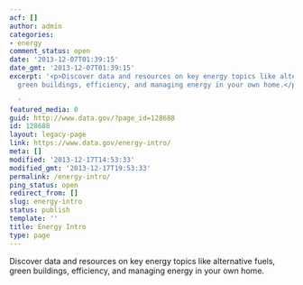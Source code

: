 ```yaml
---
acf: []
author: admin
categories:
- energy
comment_status: open
date: '2013-12-07T01:39:15'
date_gmt: '2013-12-07T01:39:15'
excerpt: '<p>Discover data and resources on key energy topics like alternative fuels,
  green buildings, efficiency, and managing energy in your own home.</p>

  '
featured_media: 0
guid: http://www.data.gov/?page_id=128688
id: 128688
layout: legacy-page
link: https://www.data.gov/energy-intro/
meta: []
modified: '2013-12-17T14:53:33'
modified_gmt: '2013-12-17T19:53:33'
permalink: /energy-intro/
ping_status: open
redirect_from: []
slug: energy-intro
status: publish
template: ''
title: Energy Intro
type: page
---
```

Discover data and resources on key energy topics like alternative fuels, green buildings, efficiency, and managing energy in your own home.


